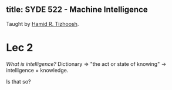 title: SYDE 522 - Machine Intelligence
---

Taught by [Hamid R. Tizhoosh](https://uwaterloo.ca/systems-design-engineering/profile/tizhoosh).

# Lec 2
*What is intelligence?*
Dictionary => "the act or state of knowing" -> intelligence = knowledge.

Is that so?

